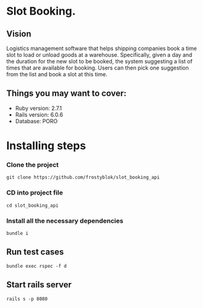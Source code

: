 # Slot Booking. #

## Vision

Logistics management software that helps shipping companies book a time slot to load or
unload goods at a warehouse. Specifically, given a day and the duration for the new slot to be booked, the system suggesting a list of times that are available for
booking. Users can then pick one suggestion from the list and book a slot at this time.

## Things you may want to cover: ##
- Ruby version: 2.7.1
- Rails version: 6.0.6
- Database: PORO

# Installing steps #


### Clone the project ###
```
git clone https://github.com/frostyblok/slot_booking_api
```

### CD into project file ###
```
cd slot_booking_api
```

### Install all the necessary dependencies ###
```
bundle i
```



## Run test cases ##
```
bundle exec rspec -f d
```

## Start rails server ##
```
rails s -p 8080
```

